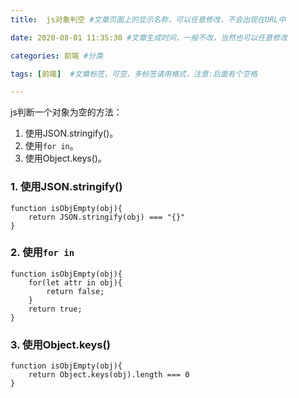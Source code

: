 ```yaml
---
title:  js对象判空 #文章页面上的显示名称，可以任意修改，不会出现在URL中

date: 2020-08-01 11:35:30 #文章生成时间，一般不改，当然也可以任意修改

categories: 前端 #分类

tags: [前端]  #文章标签，可空，多标签请用格式，注意:后面有个空格

---
```


js判断一个对象为空的方法：
1. 使用JSON.stringify()。
2. 使用`for in`。
3. 使用Object.keys()。


### 1. 使用JSON.stringify()
```
function isObjEmpty(obj){
    return JSON.stringify(obj) === "{}"
}
```

### 2. 使用`for in`
```
function isObjEmpty(obj){
    for(let attr in obj){
        return false;
    }
    return true;
}
```

### 3. 使用Object.keys()
```
function isObjEmpty(obj){
    return Object.keys(obj).length === 0
}
```